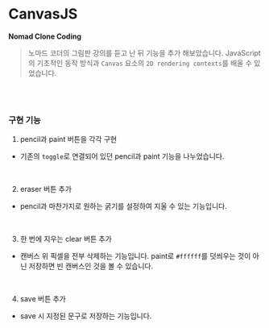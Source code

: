 # CanvasJS
<strong> Nomad Clone Coding </strong>
> 노마드 코더의 그림판 강의를 듣고 난 뒤 기능을 추가 해보았습니다.
> JavaScript의 기초적인 동작 방식과 ```Canvas``` 요소의 ```2D rendering contexts```를 배울 수 있었습니다.

<br>
<br>

### 구현 기능
1. pencil과 paint 버튼을 각각 구현
  - 기존의 ```toggle```로 연결되어 있던 pencil과 paint 기능을 나누었습니다.

<br>
 
2. eraser 버튼 추가
  - pencil과 마찬가지로 원하는 굵기를 설정하여 지울 수 있는 기능입니다.

<br>

3. 한 번에 지우는 clear 버튼 추가
  - 캔버스 위 픽셀을 전부 삭제하는 기능입니다. paint로 ```#ffffff```를 덧씌우는 것이 아닌 저장하면 빈 캔버스인 것을 볼 수 있습니다.

<br>

4. save 버튼 추가
  - save 시 지정된 문구로 저장하는 기능입니다.
